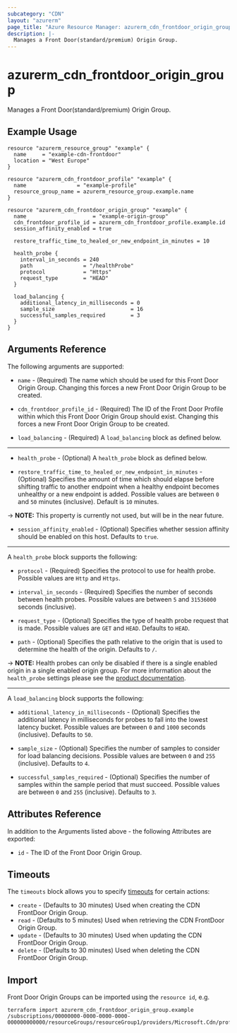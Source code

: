 ```yaml
---
subcategory: "CDN"
layout: "azurerm"
page_title: "Azure Resource Manager: azurerm_cdn_frontdoor_origin_group"
description: |-
  Manages a Front Door(standard/premium) Origin Group.
---
```


# azurerm_cdn_frontdoor_origin_group

Manages a Front Door(standard/premium) Origin Group.

## Example Usage

```hcl
resource "azurerm_resource_group" "example" {
  name     = "example-cdn-frontdoor"
  location = "West Europe"
}

resource "azurerm_cdn_frontdoor_profile" "example" {
  name                = "example-profile"
  resource_group_name = azurerm_resource_group.example.name
}

resource "azurerm_cdn_frontdoor_origin_group" "example" {
  name                     = "example-origin-group"
  cdn_frontdoor_profile_id = azurerm_cdn_frontdoor_profile.example.id
  session_affinity_enabled = true

  restore_traffic_time_to_healed_or_new_endpoint_in_minutes = 10

  health_probe {
    interval_in_seconds = 240
    path                = "/healthProbe"
    protocol            = "Https"
    request_type        = "HEAD"
  }

  load_balancing {
    additional_latency_in_milliseconds = 0
    sample_size                        = 16
    successful_samples_required        = 3
  }
}
```

## Arguments Reference

The following arguments are supported:

* `name` - (Required) The name which should be used for this Front Door Origin Group. Changing this forces a new Front Door Origin Group to be created.

* `cdn_frontdoor_profile_id` - (Required) The ID of the Front Door Profile within which this Front Door Origin Group should exist. Changing this forces a new Front Door Origin Group to be created.

* `load_balancing` - (Required) A `load_balancing` block as defined below.

---

* `health_probe` - (Optional) A `health_probe` block as defined below.

* `restore_traffic_time_to_healed_or_new_endpoint_in_minutes` - (Optional) Specifies the amount of time which should elapse before shifting traffic to another endpoint when a healthy endpoint becomes unhealthy or a new endpoint is added. Possible values are between `0` and `50` minutes (inclusive). Default is `10` minutes. 

-> **NOTE:** This property is currently not used, but will be in the near future.

* `session_affinity_enabled` - (Optional) Specifies whether session affinity should be enabled on this host. Defaults to `true`.

---

A `health_probe` block supports the following:

* `protocol` - (Required) Specifies the protocol to use for health probe. Possible values are `Http` and `Https`.

* `interval_in_seconds` - (Required) Specifies the number of seconds between health probes. Possible values are between `5` and `31536000` seconds (inclusive).

* `request_type` - (Optional) Specifies the type of health probe request that is made. Possible values are `GET` and `HEAD`. Defaults to `HEAD`.

* `path` - (Optional) Specifies the path relative to the origin that is used to determine the health of the origin. Defaults to `/`.

-> **NOTE:** Health probes can only be disabled if there is a single enabled origin in a single enabled origin group. For more information about the `health_probe` settings please see the [product documentation](https://docs.microsoft.com/azure/frontdoor/health-probes).

---

A `load_balancing` block supports the following:

* `additional_latency_in_milliseconds` - (Optional) Specifies the additional latency in milliseconds for probes to fall into the lowest latency bucket. Possible values are between `0` and `1000` seconds (inclusive). Defaults to `50`.

* `sample_size` - (Optional) Specifies the number of samples to consider for load balancing decisions. Possible values are between `0` and `255` (inclusive). Defaults to `4`.

* `successful_samples_required` - (Optional) Specifies the number of samples within the sample period that must succeed. Possible values are between `0` and `255` (inclusive). Defaults to `3`.

## Attributes Reference

In addition to the Arguments listed above - the following Attributes are exported:

* `id` - The ID of the Front Door Origin Group.

## Timeouts

The `timeouts` block allows you to specify [timeouts](https://www.terraform.io/language/resources/syntax#operation-timeouts) for certain actions:

* `create` - (Defaults to 30 minutes) Used when creating the CDN FrontDoor Origin Group.
* `read` - (Defaults to 5 minutes) Used when retrieving the CDN FrontDoor Origin Group.
* `update` - (Defaults to 30 minutes) Used when updating the CDN FrontDoor Origin Group.
* `delete` - (Defaults to 30 minutes) Used when deleting the CDN FrontDoor Origin Group.

## Import

Front Door Origin Groups can be imported using the `resource id`, e.g.

```shell
terraform import azurerm_cdn_frontdoor_origin_group.example /subscriptions/00000000-0000-0000-0000-000000000000/resourceGroups/resourceGroup1/providers/Microsoft.Cdn/profiles/profile1/originGroups/originGroup1
```
